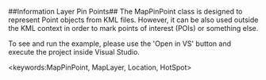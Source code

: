 ##Information Layer Pin Points##
The MapPinPoint class is designed to represent Point objects from KML files. However, it can be also used outside the KML context in order to mark points of interest (POIs) or something else.

To see and run the example, please use the 'Open in VS' button and execute the project inside Visual Studio.

<keywords:MapPinPoint, MapLayer, Location, HotSpot>
